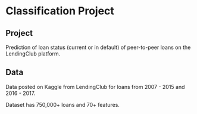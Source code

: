# Classification Project

## Project
Prediction of loan status (current or in default) of peer-to-peer loans on the LendingClub platform. 

## Data
Data posted on Kaggle from LendingClub for loans from 2007 - 2015 and 2016 - 2017. 

Dataset has 750,000+ loans and 70+ features.






